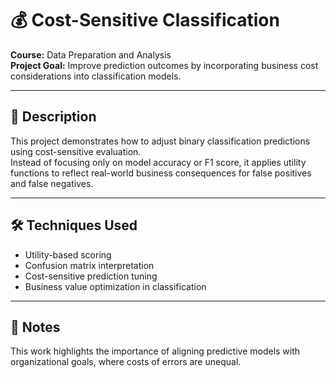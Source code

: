 # 💰 Cost-Sensitive Classification

**Course:** Data Preparation and Analysis  
**Project Goal:** Improve prediction outcomes by incorporating business cost considerations into classification models.

---

## 🧠 Description

This project demonstrates how to adjust binary classification predictions using cost-sensitive evaluation.  
Instead of focusing only on model accuracy or F1 score, it applies utility functions to reflect real-world business consequences for false positives and false negatives.

---

## 🛠️ Techniques Used

- Utility-based scoring
- Confusion matrix interpretation
- Cost-sensitive prediction tuning
- Business value optimization in classification

---

## 📌 Notes

This work highlights the importance of aligning predictive models with organizational goals, where costs of errors are unequal.
